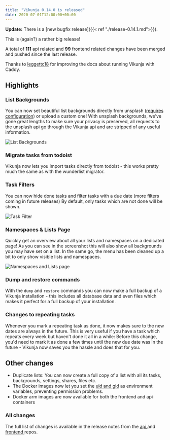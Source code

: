 ```yaml
---
title: "Vikunja 0.14.0 is released"
date: 2020-07-01T12:00:00+00:00
---
```


**Update:** There is a [new bugfix release]({{< ref "./release-0.14.1.md">}}).

This is (again?) a rather big release!

A total of **111** api related and **99** frontend related changes have been merged and pushed since the last release.

Thanks to [leggettc18](https://kolaente.dev/leggettc18) for improving the docs about running Vikunja with Caddy.

## Highlights

### List Backgrounds

You can now set beautiful list backgrounds directly from unsplash ([requires configuration](https://vikunja.io/docs/config-options/)) or upload a custom one!
With unsplash backgrounds, we've gone great lengths to make sure your privacy is preserved, all requests to the unsplash api go through the Vikunja api and are stripped of any useful information.

![List Backgrounds](/blog/images/0.14.0-list-backgrounds.jpg)

### Migrate tasks from todoist

Vikunja now lets you import tasks directly from todoist - this works pretty much the same as with the wunderlist migrator.

### Task Filters

You can now hide done tasks and filter tasks with a due date (more filters coming in future releases)
By default, only tasks which are not done will be shown.

![Task Filter](/blog/images/0.14.0-task-filters.png)

### Namespaces & Lists Page

Quickly get an overview about all your lists and namespaces on a dedicated page!
As you can see in the screenshot this will also show all backgrounds you may have set on a list.
In the same go, the menu has been cleaned up a bit to only show visible lists and namespaces.

![Namespaces and Lists page](/blog/images/0.14.0-namespace-list-page.png)

### Dump and restore commands

With the `dump` and `restore` commands you can now make a full backup of a Vikunja installation - this includes all database data and even files which makes it perfect for a full backup of your installation.

###  Changes to repeating tasks

Whenever you mark a repeating task as done, it now makes sure to the new dates are always in the future. This is very useful if you have a task which repeats every week but haven't done it all in a while: Before this change, you'd need to mark it as done a few times until the new due date was in the future - Vikunja now saves you the hassle and does that for you.

## Other changes

* Duplicate lists: You can now create a full copy of a list with all its tasks, backgrounds, settings, shares, files etc.
* The Docker images now let you set the [uid and gid](https://vikunja.io/docs/install-frontend/#setting-user-and-group-id-of-the-user-running-vikunja) as environment variables, preventing permission problems.
* Docker arm images are now available for both the frontend and api containers

### All changes

The full list of changes is available in the release notes from the [api ](https://kolaente.dev/vikunja/api/releases/tag/v0.14.0) and [frontend ](https://kolaente.dev/vikunja/frontend/releases/tag/v0.14.0) repos.
